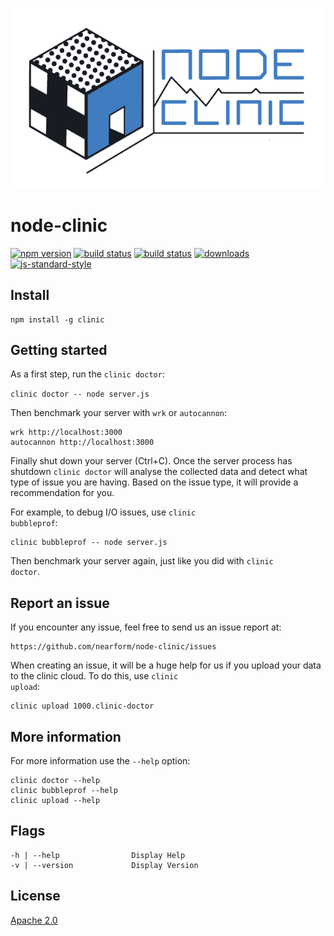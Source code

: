 ![banner](logo.png)

# node-clinic

[![npm version][2]][3] [![build status][4]][5] [![build status][12]][13]
[![downloads][8]][9] [![js-standard-style][10]][11]

## Install

```
npm install -g clinic
```

## Getting started

As a first step, run the <code>clinic doctor</code>:

<code>clinic doctor -- node server.js</code>

Then benchmark your server with <code>wrk</code> or <code>autocannon</code>:

```
wrk http://localhost:3000
autocannon http://localhost:3000
```

Finally shut down your server (Ctrl+C). Once the server process has shutdown
<code>clinic doctor</code> will analyse the collected data and detect what type of issue
you are having. Based on the issue type, it will provide a recommendation for
you.

For example, to debug I/O issues, use <code>clinic bubbleprof</code>:

```
clinic bubbleprof -- node server.js
```

Then benchmark your server again, just like you did with <code>clinic doctor</code>.

## Report an issue

If you encounter any issue, feel free to send us an issue report at:

```
https://github.com/nearform/node-clinic/issues
```

When creating an issue, it will be a huge help for us if you upload your
data to the clinic cloud. To do this, use <code>clinic upload</code>:

```
clinic upload 1000.clinic-doctor
```

## More information

For more information use the <code>--help</code> option:

```
clinic doctor --help
clinic bubbleprof --help
clinic upload --help
```

## Flags

```
-h | --help                Display Help
-v | --version             Display Version
```

## License

[Apache 2.0](<https://tldrlegal.com/license/apache-license-2.0-(apache-2.0)>)

[0]: https://img.shields.io/badge/stability-experimental-orange.svg?style=flat-square
[1]: https://nodejs.org/api/documentation.html#documentation_stability_index
[2]: https://img.shields.io/npm/v/clinic.svg?style=flat-square
[3]: https://npmjs.org/package/clinic
[4]: https://circleci.com/gh/nearform/node-clinic/tree/master.svg?style=shield&circle-token=898867ce2715cb4b51018bb20c7798c1dd306250
[5]: https://circleci.com/gh/nearform/node-clinic
[6]: https://img.shields.io/codecov/c/github/nearform/node-clinic/master.svg?style=flat-square
[7]: https://codecov.io/github/nearform/node-clinic
[8]: http://img.shields.io/npm/dm/clinic.svg?style=flat-square
[9]: https://www.npmjs.org/package/clinic
[10]: https://img.shields.io/badge/code%20style-standard-brightgreen.svg?style=flat-square
[11]: https://github.com/feross/standard
[12]: https://ci.appveyor.com/api/projects/status/ex654mc4b3dq3vf4?svg=true
[13]: https://ci.appveyor.com/project/nearForm/node-clinic
